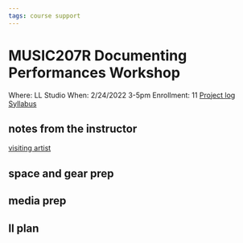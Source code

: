 ```yaml
---
tags: course support
---
```

# MUSIC207R Documenting Performances Workshop

Where: LL Studio
When: 2/24/2022 3-5pm
Enrollment: 11
[Project log](https://docs.google.com/document/d/15dRb_jJmvcA3yXCgS9FitRar0WoNIBvjvcXFjXbU5A8/edit#heading=h.g7s5ry3cc7f3)
[Syllabus](https://airtable.com/appOgUGNrRPyW0xRm/tblF0oKLCPhK6TnAe/viwxouIdoOK1PvsTF/rec1ZU9mqtKXDjyvt/flde6CJXApRaFoOpC/attyS2tPTOlasfn5I?blocks=hide)

## notes from the instructor
[visiting artist](https://docs.google.com/document/d/1hI3eb4oXeH-dSodMyWX4FmYpC5AFPPMQYRaGvpGgZUM/edit#)
## space and gear prep
## media prep
## ll plan